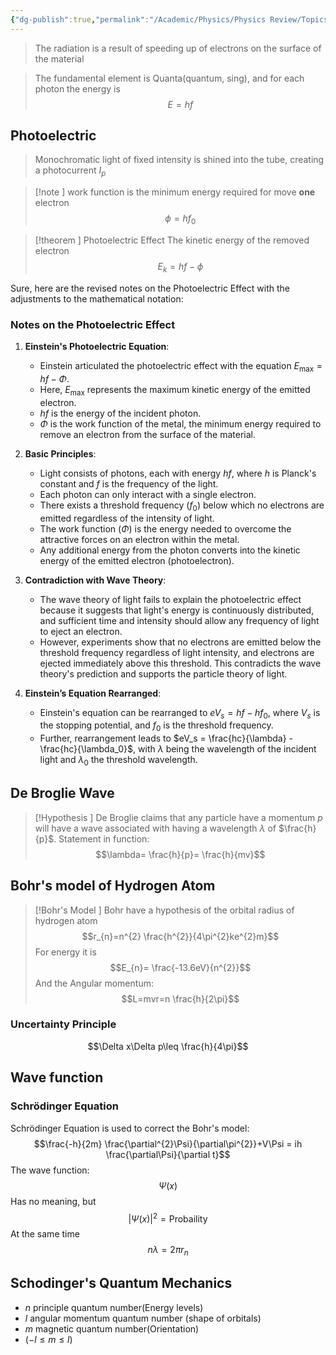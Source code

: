 ```yaml
---
{"dg-publish":true,"permalink":"/Academic/Physics/Physics Review/Topics/The interaction of matter with radiation/"}
---
```


>The radiation is a result of speeding up of electrons on the surface of the material

>The fundamental element is Quanta(quantum, sing), and for each photon the energy is $$E=hf$$ 

## Photoelectric
>Monochromatic light of fixed intensity is shined into the tube, creating a photocurrent $I_{p}$ 

>[!note ] work function is the minimum energy required for move **one** electron $$\phi = hf_0$$

>[!theorem ] Photoelectric Effect
>The kinetic energy of the removed electron
>$$E_{k}=hf-\phi$$

Sure, here are the revised notes on the Photoelectric Effect with the adjustments to the mathematical notation:

### Notes on the Photoelectric Effect

1. **Einstein's Photoelectric Equation**: 
   - Einstein articulated the photoelectric effect with the equation $E_{\text{max}} = hf - \Phi$.
   - Here, $E_{\text{max}}$ represents the maximum kinetic energy of the emitted electron.
   - $hf$ is the energy of the incident photon.
   - $\Phi$ is the work function of the metal, the minimum energy required to remove an electron from the surface of the material.

2. **Basic Principles**:
   - Light consists of photons, each with energy $hf$, where $h$ is Planck's constant and $f$ is the frequency of the light.
   - Each photon can only interact with a single electron.
   - There exists a threshold frequency ($f_0$) below which no electrons are emitted regardless of the intensity of light.
   - The work function ($\Phi$) is the energy needed to overcome the attractive forces on an electron within the metal.
   - Any additional energy from the photon converts into the kinetic energy of the emitted electron (photoelectron).

3. **Contradiction with Wave Theory**:
   - The wave theory of light fails to explain the photoelectric effect because it suggests that light's energy is continuously distributed, and sufficient time and intensity should allow any frequency of light to eject an electron.
   - However, experiments show that no electrons are emitted below the threshold frequency regardless of light intensity, and electrons are ejected immediately above this threshold. This contradicts the wave theory's prediction and supports the particle theory of light.

4. **Einstein’s Equation Rearranged**:
   - Einstein's equation can be rearranged to $eV_s = hf - hf_0$, where $V_s$ is the stopping potential, and $f_0$ is the threshold frequency.
   - Further, rearrangement leads to $eV_s = \frac{hc}{\lambda} - \frac{hc}{\lambda_0}$, with $\lambda$ being the wavelength of the incident light and $\lambda_0$ the threshold wavelength.






## De Broglie Wave
>[!Hypothesis ]
>De Broglie claims that any particle have a momentum $p$ will have a wave associated with having a wavelength $\lambda$ of $\frac{h}{p}$. Statement in function:$$\lambda= \frac{h}{p}= \frac{h}{mv}$$

## Bohr's model of Hydrogen Atom
>[!Bohr's Model ]
>Bohr have a hypothesis of the orbital radius of hydrogen atom$$r_{n}=n^{2} \frac{h^{2}}{4\pi^{2}ke^{2}m}$$
>For energy it is$$E_{n}= \frac{-13.6eV}{n^{2}}$$
>And the Angular momentum: $$L=mvr=n \frac{h}{2\pi}$$




### Uncertainty Principle
$$\Delta x\Delta p\leq \frac{h}{4\pi}$$




## Wave function
### Schrödinger Equation
Schrödinger Equation is used to correct the Bohr's model:$$\frac{-h}{2m} \frac{\partial^{2}\Psi}{\partial\pi^{2}}+V\Psi = ih \frac{\partial\Psi}{\partial t}$$
The wave function:$$\Psi(x)$$
Has no meaning, but $$|\Psi(x)|^{2}=\text{Probaility }$$
At the same time $$n\lambda = 2\pi r_n$$


## Schodinger's Quantum Mechanics
- $n$ principle quantum number(Energy levels)
- $l$ angular momentum quantum number (shape of orbitals)
- $m$ magnetic quantum number(Orientation) 
- ($-l\leq m\leq l$) 

